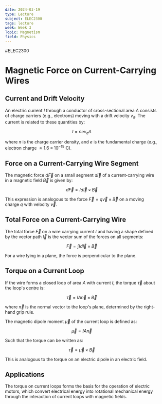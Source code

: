 ```yaml
---
date: 2024-03-19
type: Lecture
subject: ELEC2300
tags: lecture
week: Week 3
Topic: Magnetism
field: Physics
---
```


#ELEC2300
# Magnetic Force on Current-Carrying Wires

## Current and Drift Velocity
An electric current $I$ through a conductor of cross-sectional area $A$ consists of charge carriers (e.g., electrons) moving with a drift velocity $v_d$. The current is related to these quantities by:

$$I = nev_dA$$

where $n$ is the charge carrier density, and $e$ is the fundamental charge (e.g., electron charge $\approx 1.6 \times 10^{-19}$ C).

## Force on a Current-Carrying Wire Segment
The magnetic force $d\vec{F}$ on a small segment $d\vec{l}$ of a current-carrying wire in a magnetic field $\vec{B}$ is given by:

$$d\vec{F} = Id\vec{l} \times \vec{B}$$

This expression is analogous to the force $\vec{F} = q\vec{v} \times \vec{B}$ on a moving charge $q$ with velocity $\vec{v}$.

## Total Force on a Current-Carrying Wire
The total force $\vec{F}$ on a wire carrying current $I$ and having a shape defined by the vector path $\vec{l}$ is the vector sum of the forces on all segments:

$$\vec{F} = \int Id\vec{l} \times \vec{B}$$

For a wire lying in a plane, the force is perpendicular to the plane.

## Torque on a Current Loop
If the wire forms a closed loop of area $A$ with current $I$, the torque $\vec{\tau}$ about the loop's centre is:

$$\vec{\tau} = IA\vec{n} \times \vec{B}$$

where $\vec{n}$ is the normal vector to the loop's plane, determined by the right-hand grip rule.

The magnetic dipole moment $\vec{\mu}$ of the current loop is defined as:

$$\vec{\mu} = IA\vec{n}$$

Such that the torque can be written as:

$$\vec{\tau} = \vec{\mu} \times \vec{B}$$

This is analogous to the torque on an electric dipole in an electric field.

## Applications
The torque on current loops forms the basis for the operation of electric motors, which convert electrical energy into rotational mechanical energy through the interaction of current loops with magnetic fields.